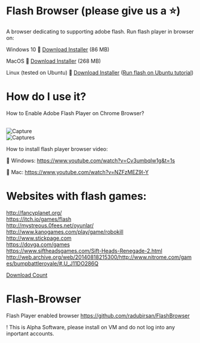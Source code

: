 

# Flash Browser  (please give us a :star:)
A browser dedicating to supporting adobe flash. 
Run flash player in browser on:
 
Windows 10
:link: [Download Installer](https://github.com/radubirsan/FlashBrowser/releases) (86 MB) 

MacOS
:link: [Download Installer](https://github.com/radubirsan/FlashBrowser/releases/tag/v0.2) (268 MB) 

Linux (tested on Ubuntu)
:link: [Download Installer](https://github.com/radubirsan/FlashBrowser/releases/tag/v0.01) ([Run flash on Ubuntu tutorial](https://flash.pm/2021/09/23/run-flash-player-on-linux-ubuntu-with-flashbrowser-in-14-steps/)) 

# How do I use it?
How to Enable Adobe Flash Player on Chrome Browser?

<br/>![Capture](https://wethegeek.com/wp-content/uploads/2021/07/Adobe-Flash-Player.png)
<br/>![Captures](https://images-na.ssl-images-amazon.com/images/I/A1p%2BBYQK5BL.png)

How to install flash player browser video:

:movie_camera: Windows:
https://www.youtube.com/watch?v=Cv3umbqlw1g&t=1s

:movie_camera: Mac:
https://www.youtube.com/watch?v=NZFzMEZ9l-Y

# Websites with flash games:
http://fancyplanet.org/ </br>
https://itch.io/games/flash <br/>
http://mystreous.0fees.net/oyunlar/ <br/>
http://www.kanogames.com/play/game/robokill <br/>
http://www.stickpage.com  <br/>
https://dovga.com/games <br/>
https://www.siftheadsgames.com/Sift-Heads-Renegade-2.html <br/>
http://web.archive.org/web/20140818215300/http://www.nitrome.com/games/bumpbattleroyale/#.U_J11DO286Q<br/>
<!--- #Learn AS3:
https://www.webfx.com/blog/web-design/flash_tutorial_websites/<br/> -->

[Download Count](https://hanadigital.github.io/grev/?user=radubirsan&repo=FlashBrowser2)
# Flash-Browser
Flash Player enabled browser 
https://github.com/radubirsan/FlashBrowser

! This is Alpha Software, please install on VM and do not log into any inportant accounts.

